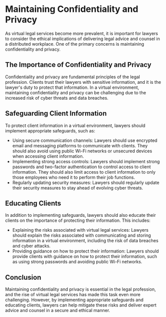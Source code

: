 # Maintaining Confidentiality and Privacy

As virtual legal services become more prevalent, it is important for lawyers to consider the ethical implications of delivering legal advice and counsel in a distributed workplace. One of the primary concerns is maintaining confidentiality and privacy.

The Importance of Confidentiality and Privacy
---------------------------------------------

Confidentiality and privacy are fundamental principles of the legal profession. Clients trust their lawyers with sensitive information, and it is the lawyer's duty to protect that information. In a virtual environment, maintaining confidentiality and privacy can be challenging due to the increased risk of cyber threats and data breaches.

Safeguarding Client Information
-------------------------------

To protect client information in a virtual environment, lawyers should implement appropriate safeguards, such as:

* Using secure communication channels: Lawyers should use encrypted email and messaging platforms to communicate with clients. They should also avoid using public Wi-Fi networks or unsecured devices when accessing client information.
* Implementing strong access controls: Lawyers should implement strong passwords and two-factor authentication to control access to client information. They should also limit access to client information to only those employees who need it to perform their job functions.
* Regularly updating security measures: Lawyers should regularly update their security measures to stay ahead of evolving cyber threats.

Educating Clients
-----------------

In addition to implementing safeguards, lawyers should also educate their clients on the importance of protecting their information. This includes:

* Explaining the risks associated with virtual legal services: Lawyers should explain the risks associated with communicating and storing information in a virtual environment, including the risk of data breaches and cyber attacks.
* Providing guidance on how to protect their information: Lawyers should provide clients with guidance on how to protect their information, such as using strong passwords and avoiding public Wi-Fi networks.

Conclusion
----------

Maintaining confidentiality and privacy is essential in the legal profession, and the rise of virtual legal services has made this task even more challenging. However, by implementing appropriate safeguards and educating clients, lawyers can help mitigate these risks and deliver expert advice and counsel in a secure and ethical manner.


